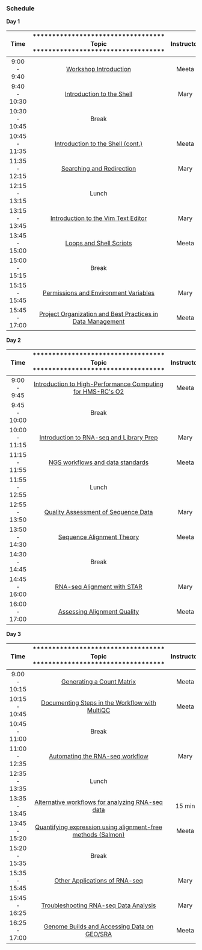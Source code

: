 ### Schedule
**Day 1**

| Time            | **********************************  Topic ********************************** | Instructor |
|:------------------------:|:------------------------------------------------:|:--------:|
|9:00 - 9:40 | [Workshop Introduction]() | Meeta |
|9:40 - 10:30 | [Introduction to the Shell](https://hbctraining.github.io/Intro-to-Shell/lessons/01_the_filesystem.html) | Mary |
|10:30 - 10:45 | Break | |
|10:45 - 11:35 | [Introduction to the Shell (cont.)](https://hbctraining.github.io/Intro-to-Shell/lessons/01_the_filesystem.html) | Meeta |
|11:35 - 12:15 | [Searching and Redirection](https://hbctraining.github.io/Intro-to-Shell/lessons/02_searching_files.html) | Mary |
|12:15 - 13:15 | Lunch | |
|13:15 - 13:45 | [Introduction to the Vim Text Editor](https://hbctraining.github.io/Intro-to-Shell/lessons/03_vim.html) | Mary |
|13:45 - 15:00 | [Loops and Shell Scripts](https://hbctraining.github.io/Intro-to-Shell/lessons/04_loops_and_scripts.html) | Meeta |
|15:00 - 15:15 | Break | |
|15:15 - 15:45 | [Permissions and Environment Variables](https://hbctraining.github.io/Intro-to-Shell/lessons/05_permissions_and_environment_variables.html) | Mary |
|15:45 - 17:00 | [Project Organization and Best Practices in Data Management](https://hbctraining.github.io/Intro-to-rnaseq-hpc-O2/lessons/01_data_organization.html) | Meeta |

**Day 2**

| Time            | **********************************  Topic ********************************** | Instructor |
|:------------------------:|:----------:|:--------:|
|9:00 - 9:45 | [Introduction to High-Performance Computing for HMS-RC's O2](https://github.com/hbctraining/Intro-to-rnaseq-hpc-O2/blob/master/lectures/HPC_intro_O2.pdf) | Meeta |
|9:45 - 10:00 | Break | |
|10:00 - 11:15 | [Introduction to RNA-seq and Library Prep](https://github.com/hbctraining/Intro-to-rnaseq-hpc-O2/blob/master/lectures/rna-seq_design.pdf) | Mary |
|11:15 - 11:55 | [NGS workflows and data standards](https://github.com/hbctraining/Intro-to-rnaseq-hpc-O2/blob/master/lectures/NGS_workflows.pdf) | Meeta |
|11:55 - 12:55 | Lunch | |
|12:55 - 13:50 | [Quality Assessment of Sequence Data](https://hbctraining.github.io/Intro-to-rnaseq-hpc-O2/lessons/02_assessing_quality.html) | Mary | 
|13:50 - 14:30 | [Sequence Alignment Theory](https://github.com/hbctraining/Intro-to-rnaseq-hpc-O2/blob/master/lectures/Sequence_alignment.pdf) | Meeta |
|14:30 - 14:45 | Break | |
|14:45 - 16:00 | [RNA-seq Alignment with STAR](https://hbctraining.github.io/Intro-to-rnaseq-hpc-O2/lessons/03_alignment.html) | Mary |
|16:00 - 17:00 | [Assessing Alignment Quality](https://hbctraining.github.io/Intro-to-rnaseq-hpc-O2/lessons/04_alignment_quality.html) | Meeta |

**Day 3**

| Time            | **********************************  Topic ********************************** | Instructor |
|:------------------------:|:----------:|:--------:|
|9:00 - 10:15 | [Generating a Count Matrix](https://hbctraining.github.io/Intro-to-rnaseq-hpc-O2/lessons/05_counting_reads.html) | Meeta |
|10:15 - 10:45 | [Documenting Steps in the Workflow with MultiQC](https://hbctraining.github.io/Intro-to-rnaseq-hpc-O2/lessons/06_multiQC.html) | Meeta |
|10:45 - 11:00 | Break | |
|11:00 - 12:35 | [Automating the RNA-seq workflow](https://hbctraining.github.io/Intro-to-rnaseq-hpc-O2/lessons/07_automating_workflow.html) | Mary |
|12:35 - 13:35 | Lunch | |
|13:35 - 13:45 | [Alternative workflows for analyzing RNA-seq data](https://github.com/hbctraining/Intro-to-rnaseq-hpc-O2/blob/master/lectures/RNAseq-analysis-methods.pdf) | 15 min |
|13:45 - 15:20 | [Quantifying expression using alignment-free methods (Salmon)](https://hbctraining.github.io/Intro-to-rnaseq-hpc-O2/lessons/08_salmon.html) | Meeta |
|15:20 - 15:35 | Break | |
|15:35 - 15:45 | [Other Applications of RNA-seq](https://github.com/hbctraining/Intro-to-rnaseq-hpc-O2/blob/master/lectures/other%20rnaseq%20applications.pdf) | Mary |
|15:45 - 16:25 | [Troubleshooting RNA-seq Data Analysis](https://github.com/hbctraining/Intro-to-rnaseq-hpc-O2/blob/master/lectures/RNA-seq_troubleshooting.pdf) | Mary |
|16:25 - 17:00 | [Genome Builds and Accessing Data on GEO/SRA](https://github.com/hbctraining/Intro-to-rnaseq-hpc-O2/blob/master/lectures/Accessing_genomics_dataonline.pdf) | Meeta |

